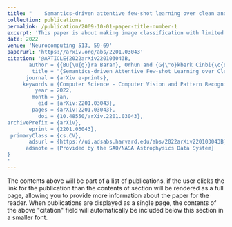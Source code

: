 ```yaml
---
title: "	Semantics-driven attentive few-shot learning over clean and noisy samples"
collection: publications
permalink: /publication/2009-10-01-paper-title-number-1
excerpt: 'This paper is about making image classification with limited data'
date: 2022
venue: 'Neurocomputing 513, 59-69'
paperurl: 'https://arxiv.org/abs/2201.03043'
citation: '@ARTICLE{2022arXiv220103043B,
       author = {{Bu{\u{g}}ra Baran}, Orhun and {G{\"o}kberk Cinbi{\c{s}}}, Ramazan},
        title = "{Semantics-driven Attentive Few-shot Learning over Clean and Noisy Samples}",
      journal = {arXiv e-prints},
     keywords = {Computer Science - Computer Vision and Pattern Recognition},
         year = 2022,
        month = jan,
          eid = {arXiv:2201.03043},
        pages = {arXiv:2201.03043},
          doi = {10.48550/arXiv.2201.03043},
archivePrefix = {arXiv},
       eprint = {2201.03043},
 primaryClass = {cs.CV},
       adsurl = {https://ui.adsabs.harvard.edu/abs/2022arXiv220103043B},
      adsnote = {Provided by the SAO/NASA Astrophysics Data System}
}
'
---
```


The contents above will be part of a list of publications, if the user clicks the link for the publication than the contents of section will be rendered as a full page, allowing you to provide more information about the paper for the reader. When publications are displayed as a single page, the contents of the above "citation" field will automatically be included below this section in a smaller font.

